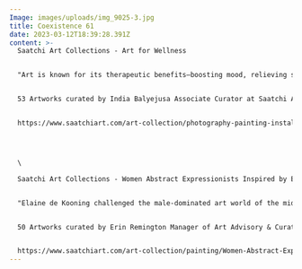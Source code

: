 ```yaml
---
Image: images/uploads/img_9025-3.jpg
title: Coexistence 61
date: 2023-03-12T18:39:28.391Z
content: >-
  Saatchi Art Collections - Art for Wellness


  "Art is known for its therapeutic benefits—boosting mood, relieving stress, and even improving memory. Embrace these healing properties with a soothing abstract painting or comforting fiber art sculpture from this curator-approved collection."


  53 Artworks curated by India Balyejusa Associate Curator at Saatchi Art


  https://www.saatchiart.com/art-collection/photography-painting-installation-sculpture-mixed-media-collage-drawing-printmaking/Art-for-Wellness/1754780/720277/view




  \

  Saatchi Art Collections - Women Abstract Expressionists Inspired by Elaine de Kooning


  "Elaine de Kooning challenged the male-dominated art world of the mid-twentieth century with her enduring contributions to Abstract Expressionism. Explore the next generation of women artists using gestural brushstrokes and powerful forms influenced by her legacy."


  50 Artworks curated by Erin Remington Manager of Art Advisory & Curation at Saatchi Art


  https://www.saatchiart.com/art-collection/painting/Women-Abstract-Expressionists-Inspired-by-Elaine-de-Kooning/1586325/721089/view
---
```

